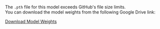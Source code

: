 The `.pth` file for this model exceeds GitHub's file size limits.  
You can download the model weights from the following Google Drive link:  

[Download Model Weights](https://drive.google.com/file/d/1DK-f1eRkcZxUe6KEeewP5K--mECwXyyi/view?usp=sharing)
